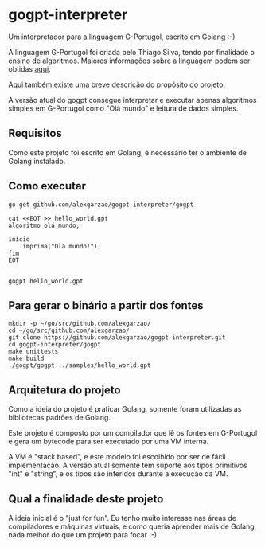 # gogpt-interpreter

Um interpretador para a linguagem G-Portugol, escrito em Golang :-)

A linguagem G-Portugol foi criada pelo Thiago Silva, tendo por finalidade o ensino de algoritmos. Maiores informações sobre a linguagem podem ser obtidas [aqui](http://inf.ufes.br/~mberger/Disciplinas/2015_2/Compiladores/manualGPortugol.pdf).

[Aqui](https://pt.wikipedia.org/wiki/G-Portugol) também existe uma breve descrição do propósito do projeto.

A versão atual do gogpt consegue interpretar e executar apenas algoritmos simples em G-Portugol como "Olá mundo" e leitura de dados simples.

## Requisitos

Como este projeto foi escrito em Golang, é necessário ter o ambiente de Golang instalado.

## Como executar

    go get github.com/alexgarzao/gogpt-interpreter/gogpt

    cat <<EOT >> hello_world.gpt
    algoritmo olá_mundo;

    início
        imprima("Olá mundo!");
    fim
    EOT


    gogpt hello_world.gpt

## Para gerar o binário a partir dos fontes

    mkdir -p ~/go/src/github.com/alexgarzao/
    cd ~/go/src/github.com/alexgarzao/
    git clone https://github.com/alexgarzao/gogpt-interpreter.git
    cd gogpt-interpreter/gogpt
    make unittests
    make build
    ./gogpt/gogpt ../samples/hello_world.gpt

## Arquitetura do projeto

Como a ideia do projeto é praticar Golang, somente foram utilizadas as bibliotecas padrões de Golang.

Este projeto é composto por um compilador que lê os fontes em G-Portugol e gera um bytecode para ser executado por uma VM interna.

A VM é "stack based", e este modelo foi escolhido por ser de fácil implementação. A versão atual somente tem suporte aos tipos primitivos "int" e "string", e os tipos são inferidos durante a execução da VM.

## Qual a finalidade deste projeto

A ideia inicial é o "just for fun". Eu tenho muito interesse nas áreas de compiladores e máquinas virtuais, e como queria aprender mais de Golang, nada melhor do que um projeto para focar :-)
